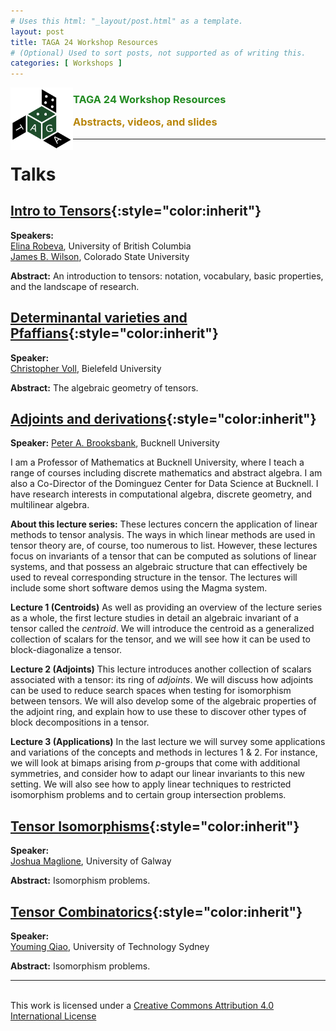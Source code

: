 ```yaml
---
# Uses this html: "_layout/post.html" as a template.
layout: post 
title: TAGA 24 Workshop Resources
# (Optional) Used to sort posts, not supported as of writing this.
categories: [ Workshops ]
---
```


<img src="/uploads/images/TAGA_2024.png" width=100 align="left">
<H3><p style="color:ForestGreen"><i class='fas fa-chalkboard-teacher'></i> TAGA 24 Workshop Resources</p>
<p style="color:DarkGoldenRod" >Abstracts, videos, and slides</p></H3>

 
---
# Talks

## [Intro to Tensors](#intro-to-tensors){:style="color:inherit"}

**Speakers:** 
<br><a href="https://personal.math.ubc.ca/~erobeva/" target="_blank">Elina Robeva</a>, University of British Columbia<br><a href="https://www.math.colostate.edu/~jwilson/" target="_blank">James B. Wilson</a>, Colorado State University

**Abstract:** An introduction to tensors: notation, vocabulary, basic properties, and the landscape of research.

## [Determinantal varieties and Pfaffians](#determinantal-varieties-and-pfaffians){:style="color:inherit"}

**Speaker:** 
<br><a href="https://www.math.uni-bielefeld.de/~voll/" target="_blank">Christopher Voll</a>, Bielefeld University

**Abstract:** The algebraic geometry of tensors.

## [Adjoints and derivations](#adjoints-and-derivations){:style="color:inherit"}

**Speaker:** 
<a href="https://brooksbank.scholar.bucknell.edu/" target="_blank">Peter A. Brooksbank</a>, Bucknell University

I am a Professor of Mathematics at Bucknell University, where I teach a range of courses including discrete mathematics and abstract algebra. I am also a Co-Director of the Dominguez Center for Data Science at Bucknell. I have research interests in computational algebra, discrete geometry, and multilinear algebra.

<b>About this lecture series:</b> These lectures concern the application of linear methods to tensor analysis. The ways in which linear methods are used in tensor theory are, of course, too numerous to list. However, these lectures focus on invariants of a tensor that can be computed as solutions of linear systems, and that possess an algebraic structure that can effectively be used to reveal corresponding structure in the tensor. The lectures will include some short software demos using the Magma system.

<b>Lecture 1 (Centroids)</b> As well as providing an overview of the lecture series as a whole, the first lecture studies in detail an algebraic invariant of a tensor called the <i>centroid</i>. We will introduce the centroid as a generalized collection of scalars for the tensor, and we will see how it can be used to block-diagonalize a tensor. 

<b>Lecture 2 (Adjoints)</b> This lecture introduces another collection of scalars 
associated with a tensor: its ring of <i>adjoints</i>. We will discuss how adjoints can be used to reduce search spaces when testing for isomorphism between tensors. We will also develop some of the algebraic properties of the adjoint ring, and explain how to use these to discover other types of block decompositions in a tensor.

<b>Lecture 3 (Applications)</b> In the last lecture we will survey some applications and variations of the concepts and methods in lectures 1 & 2. For instance, we will look at bimaps arising from <i>p</i>-groups that come with additional symmetries, and consider how to adapt our linear invariants to this new setting. We will also see how to apply linear techniques to restricted isomorphism problems and to certain group intersection problems. 

## [Tensor Isomorphisms](#tensor-isomorphisms){:style="color:inherit"}

**Speaker:** 
<br><a href="https://joshmaglione.com/" target="_blank">Joshua Maglione</a>, University of Galway

**Abstract:** Isomorphism problems.

## [Tensor Combinatorics](#tensor-combinatorics){:style="color:inherit"}

**Speaker:** 
<br><a href="https://profiles.uts.edu.au/Youming.Qiao" target="_blank">Youming Qiao</a>, University of Technology Sydney

**Abstract:** Isomorphism problems.

---


<!-- Example video embed snippet
<iframe width="560" height="315" src="https://www.youtube.com/embed/VqteyFC3M60?si=EbfzhFNSYzOr0RW4" title="YouTube video player" frameborder="0" allow="accelerometer; autoplay; clipboard-write; encrypted-media; gyroscope; picture-in-picture; web-share" referrerpolicy="strict-origin-when-cross-origin" allowfullscreen></iframe>
-->


<br/>This work is licensed under a <a rel="license" href="http://creativecommons.org/licenses/by/4.0/" target="_blank">Creative Commons Attribution 4.0 International License</a>